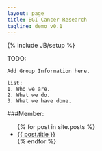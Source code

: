 ```yaml
---
layout: page
title: BGI Cancer Research
tagline: demo v0.1
---
```

{% include JB/setup %}


TODO:
    
    Add Group Information here.
    
    list:
	1. Who we are.
	2. What we do.
	3. What we have done.

    
###Member:

<ul class="posts">
  {% for post in site.posts %}
	<li><a href="{{ BASE_PATH }}{{ post.url }}">{{ post.title }}</a></li>
  {% endfor %}
</ul>


